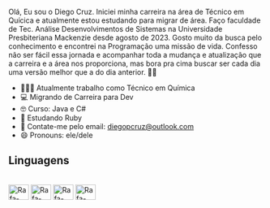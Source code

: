 Olá, Eu sou o Diego Cruz. Iniciei minha carreira na área de Técnico em Quícica e atualmente estou estudando para migrar de área. Faço faculdade de Tec. Análise Desenvolvimentos de Sistemas na Universidade Presbiteriana Mackenzie desde agosto de 2023. 
Gosto muito da busca pelo conhecimento e encontrei na Programação uma missão de vida. Confesso não ser fácil essa jornada e acompanhar toda a mudança e atualização que a carreira e a área nos proporciona, mas bora pra cima buscar ser cada dia uma versão melhor que a do dia anterior. 👊🏾

- 🧑🏼‍💻 Atualmente trabalho como Técnico em Química
- 💻 Migrando de Carreira para Dev
- 🤓 Curso: Java e C#
- 🌱 Estudando Ruby 
- 📖 Contate-me pelo email: diegopcruz@outlook.com 
- 😄 Pronouns: ele/dele

## Linguagens
<div style="display: inline_block"><br>
 <img align="center" alt="Rafa-Csharp" height="30" width="40" src="https://github.com/diegopcruz/perfilgithub/blob/main/FOTOS/PYTHON.png"/>
  <img align="center" alt="Rafa-Csharp" height="30" width="40" src="https://github.com/diegopcruz/perfilgithub/blob/main/FOTOS/C_SHARP.png"/>
  <img align="center" alt="Rafa-Csharp" height="30" width="40" src="https://github.com/diegopcruz/perfilgithub/blob/main/FOTOS/RUBY.jpg"/>
  <img align="center" alt="Rafa-Csharp" height="30" width="40" src="https://github.com/diegopcruz/perfilgithub/blob/main/FOTOS/JAVA.png"/>
</div>
